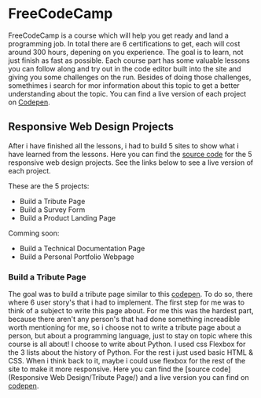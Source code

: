 # FreeCodeCamp
FreeCodeCamp is a course which will help you get ready and land a programming job.
In total there are 6 certifications to get, each will cost around 300 hours, depening on you experience.
The goal is to learn, not just finish as fast as possible.
Each course part has some valuable lessons you can follow along and try out in the code editor built into the site and giving you some challenges on the run. Besides of doing those challenges, somethimes i search for mor information about this topic to get a better understanding about the topic.
You can find a live version of each project on [Codepen](https://codepen.io/Yovvel/).


## Responsive Web Design Projects
After i have finished all the lessons, i had to build 5 sites to show what i have learned from the lessons.
Here you can find the [source code](https://github.com/Yovvel/FreeCodeCamp/tree/fileReplacement/Responsive%20Web%20Design) for the 5 responsive web design projects. See the links below to see a live version of each project. 

These are the 5 projects:
  * Build a Tribute Page
  * Build a Survey Form
  * Build a Product Landing Page
  
  Comming soon:
  * Build a Technical Documentation Page
  * Build a Personal Portfolio Webpage
  
  ### Build a Tribute Page
  The goal was to build a tribute page similar to this [codepen]( https://codepen.io/freeCodeCamp/full/zNqgVx).
  To do so, there where 6 user story's that i had to implement.
  The first step for me was to think of a subject to write this page about. For me this was the hardest part, because there aren't any person's that had done something increadible worth mentioning for me, so i choose not to write a tribute page about a person, but about a programming language, just to stay on topic where this course is all about! I choose to write about Python.
  I used css Flexbox for the 3 lists about the history of Python. For the rest i just used basic HTML & CSS. When i think back to it, maybe i could use flexbox for the rest of the site to make it more responsive.
 Here you can find the [source code](Responsive Web Design/Tribute Page/) and a live version you can find on [codepen](https://codepen.io/Yovvel/full/BvVXLV).
